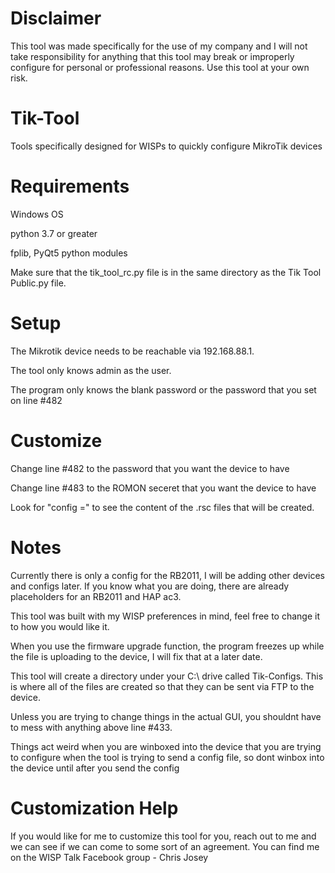 # Disclaimer
This tool was made specifically for the use of my company and I will not take responsibility for anything that this tool may break or improperly configure for personal or professional reasons. Use this tool at your own risk.

# Tik-Tool
Tools specifically designed for WISPs to quickly configure MikroTik devices

# Requirements
Windows OS

python 3.7 or greater

fplib, PyQt5 python modules

Make sure that the tik_tool_rc.py file is in the same directory as the Tik Tool Public.py file.

# Setup
The Mikrotik device needs to be reachable via 192.168.88.1.

The tool only knows admin as the user.

The program only knows the blank password or the password that you set on line #482

# Customize
Change line #482 to the password that you want the device to have

Change line #483 to the ROMON seceret that you want the device to have

Look for "config =" to see the content of the .rsc files that will be created.

# Notes
Currently there is only a config for the RB2011, I will be adding other devices and configs later. If you know what you are doing, there are already placeholders for an RB2011 and HAP ac3.

This tool was built with my WISP preferences in mind, feel free to change it to how you would like it.

When you use the firmware upgrade function, the program freezes up while the file is uploading to the device, I will fix that at a later date.

This tool will create a directory under your C:\ drive called Tik-Configs. This is where all of the files are created so that they can be sent via FTP to the device.

Unless you are trying to change things in the actual GUI, you shouldnt have to mess with anything above line #433.

Things act weird when you are winboxed into the device that you are trying to configure when the tool is trying to send a config file, so dont winbox into the device until after you send the config

# Customization Help
If you would like for me to customize this tool for you, reach out to me and we can see if we can come to some sort of an agreement. You can find me on the WISP Talk Facebook group - Chris Josey
